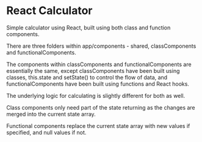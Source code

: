 # React Calculator
Simple calculator using React, built using both class and function components.

There are three folders within app/components - shared, classComponents and functionalComponents.

The components within classComponents and functionalComponents are essentially the same, except classComponents have been built using classes, this.state and setState() to control the flow of data, and functionalComponents have been built using functions and React hooks. 

The underlying logic for calculating is slightly different for both as well. 

Class components only need part of the state returning as the changes are merged into the current state array.

Functional components replace the current state array with new values if specified, and null values if not.